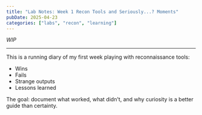 ```yaml
---
title: "Lab Notes: Week 1 Recon Tools and Seriously...? Moments"
pubDate: 2025-04-23
categories: ["labs", "recon", "learning"]
---
```

_WIP_

--- 

This is a running diary of my first week playing with reconnaissance tools:
- Wins
- Fails
- Strange outputs
- Lessons learned

The goal: document what worked, what didn't, and why curiosity is a better guide than certainty.